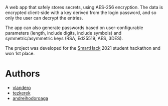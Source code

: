 A web app that safely stores secrets, using AES-256 encryption. The data is
encrypted client-side with a key derived from the login password, and so only
the user can decrypt the entries.

The app can also generate passwords based on user-configurable parameters
(length, include digits, include symbols) and symmetric/asymmetric keys (RSA,
Ed25519, AES, 3DES).

The project was developed for the [SmartHack](https://smarthack.asmi.ro/) 2021
student hackathon and won 1st place.

# Authors
- [vlandero](https://github.com/vlandero)
- [tezkerek](https://github.com/tezkerek)
- [andreihodoroaga](https://github.com/andreihodoroaga)
